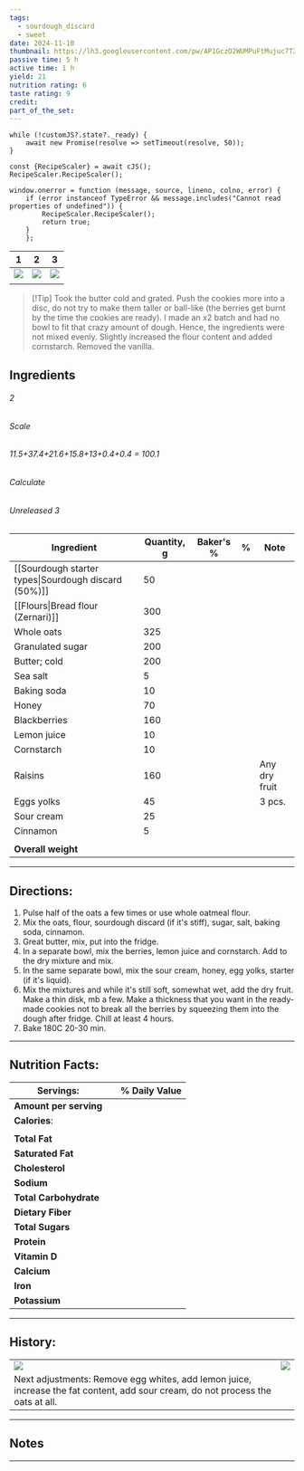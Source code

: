 ```yaml
---
tags:
  - sourdough_discard
  - sweet
date: 2024-11-10
thumbnail: https://lh3.googleusercontent.com/pw/AP1GczO2WUMPuFtMujuc7TZoF-3eaGvIpFCgKbnzJ_2GHdf3c0NJNI9A-QP4jzDmZ3BWCBaoCxZS3EIlew5cae6t6lW0Q9Q5EiZtecN6crFgi6Cl39doxsVw-2iBJBZTYzuNmQ3F2-OIzzEyP6YfobE_mWWM=w1171-h879-s-no-gm?authuser=0
passive time: 5 h
active time: 1 h
yield: 21
nutrition rating: 6
taste rating: 9
credit: 
part_of_the_set:
---
```

```dataviewjs
while (!customJS?.state?._ready) { 
	await new Promise(resolve => setTimeout(resolve, 50)); 
} 

const {RecipeScaler} = await cJS();
RecipeScaler.RecipeScaler();

window.onerror = function (message, source, lineno, colno, error) {
	if (error instanceof TypeError && message.includes("Cannot read properties of undefined")) {
		RecipeScaler.RecipeScaler();
		return true;
	}
    };
```

| 1                                                                                                                                                                                                                                   | 2                                                                                                                                                                                                                                    | 3                                                                                                                                                                                                                                    |
| ----------------------------------------------------------------------------------------------------------------------------------------------------------------------------------------------------------------------------------- | ------------------------------------------------------------------------------------------------------------------------------------------------------------------------------------------------------------------------------------ | ------------------------------------------------------------------------------------------------------------------------------------------------------------------------------------------------------------------------------------ |
| ![](https://lh3.googleusercontent.com/pw/AP1GczNAnHMSglp1rOrEGfiXsEqzL0A7ncy_-ui5u_K5LLDpy0i1dFpW46hD7a-nFkeTqGYYDPwcGiwg-BEfhO_eavAqbKdsrMzVdhQSsr9diuxJdxLEZ0bus0DGC9QJkvsZ_EC9A1Kv2WGGP8F4gMwYDT4V=w884-h879-s-no-gm?authuser=0) | ![](https://lh3.googleusercontent.com/pw/AP1GczPsW69BhoTKcKF_0yhQ4b6bVYBwnHcl2hiRANsPOdOtu_wv9qWyUOPrvgPTzijHVWTzUyj_J3XRh384cbMuWYvzO8LF_bTuY_QtsnvvYD64b0i557d7_mHCIUXUjoRHiRtHMmM0GrBNTVHc21HtLF2e=w1171-h879-s-no-gm?authuser=0) | ![](https://lh3.googleusercontent.com/pw/AP1GczPeSdDbDD9ggIGQXsJ1s5UXdgoHpFTubFBmnq1xtwHujeM5Ur02ZzVoRucKpaIbAe5iQFDlAAwf_O6evhDjY085ymQCHI3fgsJN_KJ5VFki7_p8y9yn5h13rvDgR7_5N2s4nj1lBZ_uhyUQczvRItAs=w1161-h879-s-no-gm?authuser=0) |
|                                                                                                                                                                                                                                     |                                                                                                                                                                                                                                      |                                                                                                                                                                                                                                      |

> [!Tip] Took the butter cold and grated. Push the cookies more into a disc, do not try to make them taller or ball-like (the berries get burnt by the time the cookies are ready). I made an x2 batch and had no bowl to fit that crazy amount of dough. Hence, the ingredients were not mixed evenly. Slightly increased the flour content and added cornstarch. Removed the vanilla.
## Ingredients

###### 2
###### Scale
###### 11.5+37.4+21.6+15.8+13+0.4+0.4 = 100.1
###### Calculate
###### Unreleased 3

| Ingredient                                           | Quantity, g | Baker's % | %   | Note          |
| ---------------------------------------------------- | ----------- | --------- | --- | ------------- |
| [[Sourdough starter types\|Sourdough discard (50%)]] | 50          |           |     |               |
| [[Flours\|Bread flour (Zernari)]]                    | 300         |           |     |               |
| Whole oats                                           | 325         |           |     |               |
| Granulated sugar                                     | 200         |           |     |               |
| Butter; cold                                         | 200         |           |     |               |
| Sea salt                                             | 5           |           |     |               |
| Baking soda                                          | 10          |           |     |               |
| Honey                                                | 70          |           |     |               |
| Blackberries                                         | 160         |           |     |               |
| Lemon juice                                          | 10          |           |     |               |
| Cornstarch                                           | 10          |           |     |               |
| Raisins                                              | 160         |           |     | Any dry fruit |
| Eggs yolks                                           | 45          |           |     | 3 pcs.        |
| Sour cream                                           | 25          |           |     |               |
| Cinnamon                                             | 5           |           |     |               |
|                                                      |             |           |     |               |
| **Overall weight**                                   |             |           |     |               |




---
## Directions:

1. Pulse half of the oats a few times or use whole oatmeal flour.
2. Mix the oats, flour, sourdough discard (if it's stiff), sugar, salt, baking soda, cinnamon.
3. Great butter, mix, put into the fridge. 
4. In a separate bowl, mix the berries, lemon juice and cornstarch. Add to the dry mixture and mix.
5. In the same separate bowl, mix the sour cream, honey, egg yolks, starter (if it's liquid).
6. Mix the mixtures and while it's still soft, somewhat wet, add the dry fruit. Make a thin disk, mb a few. Make a thickness that you want in the ready-made cookies not to break all the berries by squeezing them into the dough after fridge. Chill at least 4 hours.
7. Bake 180C 20-30 min.


---
## Nutrition Facts:

| **Servings:**          |       | % Daily Value |
| ---------------------- | ----- | ------------- |
| **Amount per serving** |       |               |
| **Calories**:          |       |               |
|                        |       |               |
| **Total Fat**          |       |               |
| **Saturated Fat**      |       |               |
| **Cholesterol**        |       |               |
| **Sodium**             |       |               |
| **Total Carbohydrate** |       |               |
| **Dietary Fiber**      |       |               |
| **Total Sugars**       |       |               |
| **Protein**            |       |               |
| **Vitamin D**          |       |               |
| **Calcium**            |       |               |
| **Iron**               |       |               |
| **Potassium**          |       |               |

---
## History:

|                                                                                                                                                                                                                                      |                                                                                                                                                                                                                                      |
| ------------------------------------------------------------------------------------------------------------------------------------------------------------------------------------------------------------------------------------ | ------------------------------------------------------------------------------------------------------------------------------------------------------------------------------------------------------------------------------------ |
| ![](https://lh3.googleusercontent.com/pw/AP1GczO2WUMPuFtMujuc7TZoF-3eaGvIpFCgKbnzJ_2GHdf3c0NJNI9A-QP4jzDmZ3BWCBaoCxZS3EIlew5cae6t6lW0Q9Q5EiZtecN6crFgi6Cl39doxsVw-2iBJBZTYzuNmQ3F2-OIzzEyP6YfobE_mWWM=w1171-h879-s-no-gm?authuser=0) | ![](https://lh3.googleusercontent.com/pw/AP1GczOmYOMBykUPFipKo2gXeb16SY_mzhzgJAQ7hyaWuLUsthzATzIAzaC8UDWOuyF7lZiZ9t90szF0SgRvQgQ3N-3dWwSIuVEEPyXAJMgne7tl5iJo6aWOsHej2lFHXsir6TOyz0VBe6ird0XT7wmDrSas=w1171-h879-s-no-gm?authuser=0) |
| Next adjustments: Remove egg whites, add lemon juice, increase the fat content, add sour cream, do not process the oats at all.                                                                                                      |                                                                                                                                                                                                                                      |


---
## Notes


>

---



